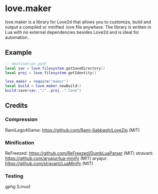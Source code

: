 # love.maker
love.maker is a library for Love2d that allows you to customize, build and output a compiled or minified .love file anywhere.
The library is written in Lua with no external dependencies besides Love2d and is ideal for automation. 

## Example

```Lua
-- destination path
local sav = love.filesystem.getSaveDirectory()
local proj = love.filesystem.getIdentity()

love.maker = require("maker")
local build = love.maker.newBuild()
build:save(sav.."/"..proj..".love")
```

## Credits
### Compression
RamiLego4Game: https://github.com/Rami-Sabbagh/LoveZip (MIT)

### Minification
ReFreezed: https://github.com/ReFreezed/DumbLuaParser (MIT)
stravant: https://github.com/aryajur/lua-minify (MIT)
aryajur: https://github.com/stravant/LuaMinify (MIT)

### Testing
gphg (Linux)